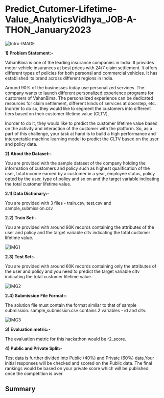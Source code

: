 # Predict_Cutomer-Lifetime-Value_AnalyticsVidhya_JOB-A-THON_January2023

![Intro-IMAGE](https://user-images.githubusercontent.com/84449238/218296243-63154b6d-92dd-43b7-abd9-4302a420deaf.JPG)

**1) Problem Statement:-**

VahanBima is one of the leading insurance companies in India. It provides motor vehicle insurances at best prices with 24/7 claim settlement.  It offers different types of policies for  both personal and commercial vehicles. It has established its brand across different regions in India. 

Around 90% of the businesses today use personalized services. The company wants to launch different personalized experience programs for customers of VahanBima. The personalized experience can be dedicated resources for claim settlement, different kinds of services at doorstep, etc. Inorder to do so, they would like to segment the customers into different tiers based on their customer lifetime value (CLTV).

Inorder to do it, they would like to predict the customer lifetime value based on the activity and interaction of the customer with the platform. So, as a part of this challenge, your task at hand is to build a high performance and interpretable machine learning model to predict the CLTV based on the user and policy data.

**2) About the Dataset:-**

You are provided with the sample dataset of the company holding the information of customers and policy such as highest qualification of the user, total income earned by a customer in a year, employee status,  policy opted by the user, type of policy and so on and the target variable indicating the total customer lifetime value.

**2.1) Data Dictionary:-**

You are provided with 3 files - train.csv, test.csv and sample_submission.csv

**2.2) Train Set:-**

You are provided with around 90K records containing the attributes of the user and policy and the target variable cltv indicating the total customer lifetime value.

![IMG1](https://user-images.githubusercontent.com/84449238/213535976-d4899db5-1ad0-4f10-9fe3-0ce4244749d9.JPG)

**2.3) Test Set:-**

You are provided with around 60K records containing only the attributes of the user and policy and you need to predict the target variable cltv indicating the total customer lifetime value.

![IMG2](https://user-images.githubusercontent.com/84449238/213536032-087a2ecd-b7d5-4139-9120-e796ed6b9d4a.JPG)

**2.4) Submission File Format:-**

The solution file must contain the format similar to that of sample submission. sample_submission.csv contains 2 variables - id and cltv. 

![IMG3](https://user-images.githubusercontent.com/84449238/213536096-dc9343f0-7467-4256-9256-324816a75d52.JPG)

**3) Evaluation metric:-**

The evaluation metric for this hackathon would be r2_score.

**4) Public and Private Split:-**

Test data is further divided into Public (40%) and Private (60%) data.Your initial responses will be checked and scored on the Public data. The final rankings would be based on your private score which will be published once the competition is over.

## Summary
